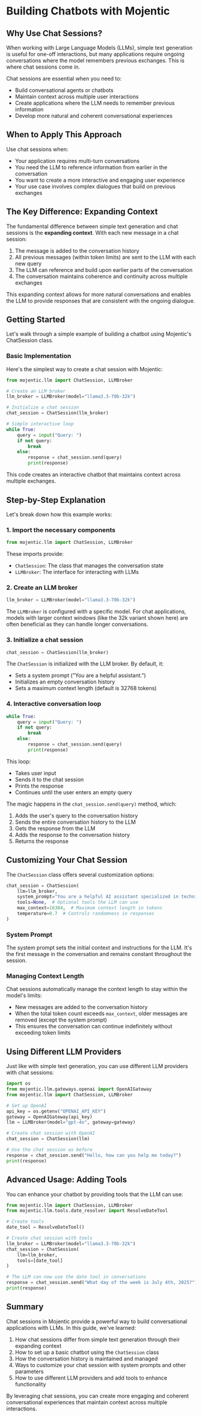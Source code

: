 # Building Chatbots with Mojentic

## Why Use Chat Sessions?

When working with Large Language Models (LLMs), simple text generation is useful for one-off interactions, but many applications require ongoing conversations where the model remembers previous exchanges. This is where chat sessions come in.

Chat sessions are essential when you need to:
- Build conversational agents or chatbots
- Maintain context across multiple user interactions
- Create applications where the LLM needs to remember previous information
- Develop more natural and coherent conversational experiences

## When to Apply This Approach

Use chat sessions when:
- Your application requires multi-turn conversations
- You need the LLM to reference information from earlier in the conversation
- You want to create a more interactive and engaging user experience
- Your use case involves complex dialogues that build on previous exchanges

## The Key Difference: Expanding Context

The fundamental difference between simple text generation and chat sessions is the **expanding context**. With each new message in a chat session:

1. The message is added to the conversation history
2. All previous messages (within token limits) are sent to the LLM with each new query
3. The LLM can reference and build upon earlier parts of the conversation
4. The conversation maintains coherence and continuity across multiple exchanges

This expanding context allows for more natural conversations and enables the LLM to provide responses that are consistent with the ongoing dialogue.

## Getting Started

Let's walk through a simple example of building a chatbot using Mojentic's ChatSession class.

### Basic Implementation

Here's the simplest way to create a chat session with Mojentic:

```python
from mojentic.llm import ChatSession, LLMBroker

# Create an LLM broker
llm_broker = LLMBroker(model="llama3.3-70b-32k")

# Initialize a chat session
chat_session = ChatSession(llm_broker)

# Simple interactive loop
while True:
    query = input("Query: ")
    if not query:
        break
    else:
        response = chat_session.send(query)
        print(response)
```

This code creates an interactive chatbot that maintains context across multiple exchanges.

## Step-by-Step Explanation

Let's break down how this example works:

### 1. Import the necessary components

```python
from mojentic.llm import ChatSession, LLMBroker
```

These imports provide:
- `ChatSession`: The class that manages the conversation state
- `LLMBroker`: The interface for interacting with LLMs

### 2. Create an LLM broker

```python
llm_broker = LLMBroker(model="llama3.3-70b-32k")
```

The `LLMBroker` is configured with a specific model. For chat applications, models with larger context windows (like the 32k variant shown here) are often beneficial as they can handle longer conversations.

### 3. Initialize a chat session

```python
chat_session = ChatSession(llm_broker)
```

The `ChatSession` is initialized with the LLM broker. By default, it:
- Sets a system prompt ("You are a helpful assistant.")
- Initializes an empty conversation history
- Sets a maximum context length (default is 32768 tokens)

### 4. Interactive conversation loop

```python
while True:
    query = input("Query: ")
    if not query:
        break
    else:
        response = chat_session.send(query)
        print(response)
```

This loop:
- Takes user input
- Sends it to the chat session
- Prints the response
- Continues until the user enters an empty query

The magic happens in the `chat_session.send(query)` method, which:
1. Adds the user's query to the conversation history
2. Sends the entire conversation history to the LLM
3. Gets the response from the LLM
4. Adds the response to the conversation history
5. Returns the response

## Customizing Your Chat Session

The `ChatSession` class offers several customization options:

```python
chat_session = ChatSession(
    llm=llm_broker,
    system_prompt="You are a helpful AI assistant specialized in technical support.",
    tools=None,  # Optional tools the LLM can use
    max_context=16384,  # Maximum context length in tokens
    temperature=0.7  # Controls randomness in responses
)
```

### System Prompt

The system prompt sets the initial context and instructions for the LLM. It's the first message in the conversation and remains constant throughout the session.

### Managing Context Length

Chat sessions automatically manage the context length to stay within the model's limits:
- New messages are added to the conversation history
- When the total token count exceeds `max_context`, older messages are removed (except the system prompt)
- This ensures the conversation can continue indefinitely without exceeding token limits

## Using Different LLM Providers

Just like with simple text generation, you can use different LLM providers with chat sessions:

```python
import os
from mojentic.llm.gateways.openai import OpenAIGateway
from mojentic.llm import ChatSession, LLMBroker

# Set up OpenAI
api_key = os.getenv("OPENAI_API_KEY")
gateway = OpenAIGateway(api_key)
llm = LLMBroker(model="gpt-4o", gateway=gateway)

# Create chat session with OpenAI
chat_session = ChatSession(llm)

# Use the chat session as before
response = chat_session.send("Hello, how can you help me today?")
print(response)
```

## Advanced Usage: Adding Tools

You can enhance your chatbot by providing tools that the LLM can use:

```python
from mojentic.llm import ChatSession, LLMBroker
from mojentic.llm.tools.date_resolver import ResolveDateTool

# Create tools
date_tool = ResolveDateTool()

# Create chat session with tools
llm_broker = LLMBroker(model="llama3.3-70b-32k")
chat_session = ChatSession(
    llm=llm_broker,
    tools=[date_tool]
)

# The LLM can now use the date tool in conversations
response = chat_session.send("What day of the week is July 4th, 2025?")
print(response)
```

## Summary

Chat sessions in Mojentic provide a powerful way to build conversational applications with LLMs. In this guide, we've learned:

1. How chat sessions differ from simple text generation through their expanding context
2. How to set up a basic chatbot using the `ChatSession` class
3. How the conversation history is maintained and managed
4. Ways to customize your chat session with system prompts and other parameters
5. How to use different LLM providers and add tools to enhance functionality

By leveraging chat sessions, you can create more engaging and coherent conversational experiences that maintain context across multiple interactions.